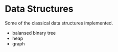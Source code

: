 # Data Structures
Some of the classical data structures implemented.
- balansed binary tree
- heap
- graph
